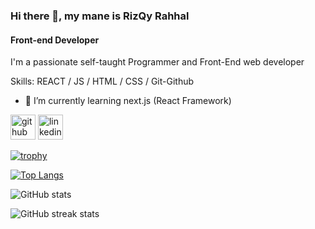 ### Hi there 👋, my mane is RizQy Rahhal
#### Front-end Developer
I'm a passionate self-taught Programmer and Front-End web developer


Skills: REACT / JS / HTML / CSS / Git-Github

- 🌱 I’m currently learning next.js (React Framework) 


[<img src='https://cdn.jsdelivr.net/npm/simple-icons@3.0.1/icons/github.svg' alt='github' height='40'>](https://github.com/rizqyrahhal)  [<img src='https://cdn.jsdelivr.net/npm/simple-icons@3.0.1/icons/linkedin.svg' alt='linkedin' height='40'>](https://www.linkedin.com/in/www.linkedin.com/in/rizqyrahhal/)  

[![trophy](https://github-profile-trophy.vercel.app/?username=rizqyrahhal)](https://github.com/ryo-ma/github-profile-trophy)

[![Top Langs](https://github-readme-stats.vercel.app/api/top-langs/?username=rizqyrahhal)](https://github.com/rizqyrahhal/github-readme-stats)

![GitHub stats](https://github-readme-stats.vercel.app/api?username=rizqyrahhal&show_icons=true&count_private=true)  

![GitHub streak stats](https://streak-stats.demolab.com/?user=rizqyrahhal)  

